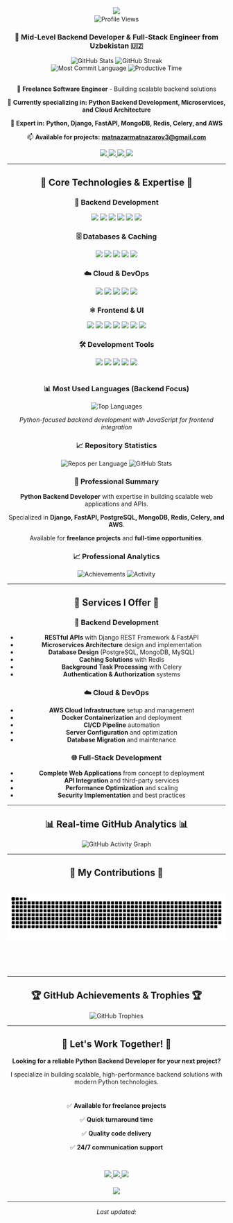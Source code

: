 <div align="center">
  <img src="https://readme-typing-svg.herokuapp.com/?font=Righteous&size=35&center=true&vCenter=true&width=500&height=70&duration=4000&lines=Hi+There!+👋;+I'm+Matnazar!;+Python+Backend+Developer;+Freelance+Software+Engineer;+Welcome+to+my+profile!;" />
</div>

<div align="center">
  <img src="https://komarev.com/ghpvc/?username=Matnazar-Matnazarov&style=flat-square&color=blue&label=PROFILE+VIEWS" alt="Profile Views" />
</div>

<h3 align="center">🐍 Mid-Level Backend Developer & Full-Stack Engineer from Uzbekistan 🇺🇿</h3>

<!-- Real-time GitHub Stats with accurate commit counting -->
<div align="center">
  <img src="https://github-readme-stats.vercel.app/api?username=Matnazar-Matnazarov&show_icons=true&theme=radical&include_all_commits=true&count_private=true&hide_border=true&bg_color=0d1117&title_color=58a6ff&text_color=c9d1d9&icon_color=58a6ff&custom_title=GitHub%20Statistics&card_width=450&hide=contribs" alt="GitHub Stats" />
  <img src="https://github-readme-streak-stats.herokuapp.com/?user=Matnazar-Matnazarov&theme=radical&hide_border=true&background=0d1117&stroke=58a6ff&ring=58a6ff&fire=ff6b6b&currStreakNum=c9d1d9&sideNums=c9d1d9&sideLabels=c9d1d9&dates=c9d1d9&card_width=450" alt="GitHub Streak" />
</div>

<!-- Additional Real-time Stats -->
<div align="center">
  <img src="https://github-profile-summary-cards.vercel.app/api/cards/most-commit-language?username=Matnazar-Matnazarov&theme=radical&hide_border=true&exclude=Matnazar-Matnazarov" alt="Most Commit Language" />
  <img src="https://github-profile-summary-cards.vercel.app/api/cards/productive-time?username=Matnazar-Matnazarov&theme=radical&hide_border=true&utc_offset=5" alt="Productive Time" />
</div>

<br/>

<div align="center">
 
 🔭 **Freelance Software Engineer** - Building scalable backend solutions
 
 🌱 **Currently specializing in:** **Python Backend Development, Microservices, and Cloud Architecture**
 
 💬 **Expert in:** **Python, Django, FastAPI, MongoDB, Redis, Celery, and AWS**
 
 📫 **Available for projects:** **matnazarmatnazarov3@gmail.com**

 </div>
 
<div align="center"> 
  <a href="mailto:matnazarmatnazarov3@gmail.com" target="_blank">
    <img src="https://img.shields.io/badge/Gmail-333333?style=for-the-badge&logo=gmail&logoColor=red" />
  </a>
  <a href="https://www.linkedin.com/in/matnazar-matnazarov-73679b275/" target="_blank">
    <img src="https://img.shields.io/badge/LinkedIn-0077B5?style=for-the-badge&logo=linkedin&logoColor=white" />
  </a>  
  <a href="https://t.me/Matnazarov04" target="_blank">
    <img src="https://img.shields.io/badge/Telegram-2CA5E0?style=for-the-badge&logo=telegram&logoColor=white" />
  </a>
  <a href="https://github.com/Matnazar-Matnazarov" target="_blank">
    <img src="https://img.shields.io/badge/GitHub-100000?style=for-the-badge&logo=github&logoColor=white" />
  </a>
</div>

<hr/>

<h2 align="center">🚀 Core Technologies & Expertise 🚀</h2>

<div align="center">
  <h3>🐍 Backend Development</h3>
  <img src="https://img.shields.io/badge/Python-3776AB?style=for-the-badge&logo=python&logoColor=white" />
  <img src="https://img.shields.io/badge/Django-092E20?style=for-the-badge&logo=django&logoColor=white" />
  <img src="https://img.shields.io/badge/Django_REST-092E20?style=for-the-badge&logo=django&logoColor=white" />
  <img src="https://img.shields.io/badge/FastAPI-009688?style=for-the-badge&logo=fastapi&logoColor=white" />
  <img src="https://img.shields.io/badge/Flask-000000?style=for-the-badge&logo=flask&logoColor=white" />
  <img src="https://img.shields.io/badge/Celery-37814A?style=for-the-badge&logo=celery&logoColor=white" />
</div>

<div align="center">
  <h3>🗄️ Databases & Caching</h3>
  <img src="https://img.shields.io/badge/PostgreSQL-316192?style=for-the-badge&logo=postgresql&logoColor=white" />
  <img src="https://img.shields.io/badge/MongoDB-4EA94B?style=for-the-badge&logo=mongodb&logoColor=white" />
  <img src="https://img.shields.io/badge/MySQL-00000F?style=for-the-badge&logo=mysql&logoColor=white" />
  <img src="https://img.shields.io/badge/Redis-DC382D?style=for-the-badge&logo=redis&logoColor=white" />
  <img src="https://img.shields.io/badge/SQLite-07405E?style=for-the-badge&logo=sqlite&logoColor=white" />
</div>

<div align="center">
  <h3>☁️ Cloud & DevOps</h3>
  <img src="https://img.shields.io/badge/AWS-232F3E?style=for-the-badge&logo=amazon-aws&logoColor=white" />
  <img src="https://img.shields.io/badge/Docker-2496ED?style=for-the-badge&logo=docker&logoColor=white" />
  <img src="https://img.shields.io/badge/Git-F05032?style=for-the-badge&logo=git&logoColor=white" />
  <img src="https://img.shields.io/badge/GitHub-100000?style=for-the-badge&logo=github&logoColor=white" />
  <img src="https://img.shields.io/badge/Linux-FCC624?style=for-the-badge&logo=linux&logoColor=black" />
</div>

<div align="center">
  <h3>⚛️ Frontend & UI</h3>
  <img src="https://img.shields.io/badge/React-20232A?style=for-the-badge&logo=react&logoColor=61DAFB" />
  <img src="https://img.shields.io/badge/JavaScript-F7DF1E?style=for-the-badge&logo=javascript&logoColor=black" />
  <img src="https://img.shields.io/badge/TypeScript-007ACC?style=for-the-badge&logo=typescript&logoColor=white" />
  <img src="https://img.shields.io/badge/HTML5-E34F26?style=for-the-badge&logo=html5&logoColor=white" />
  <img src="https://img.shields.io/badge/CSS3-1572B6?style=for-the-badge&logo=css3&logoColor=white" />
  <img src="https://img.shields.io/badge/Tailwind_CSS-38B2AC?style=for-the-badge&logo=tailwind-css&logoColor=white" />
  <img src="https://img.shields.io/badge/Bootstrap-563D7C?style=for-the-badge&logo=bootstrap&logoColor=white" />
</div>

<div align="center">
  <h3>🛠️ Development Tools</h3>
  <img src="https://img.shields.io/badge/VS_Code-007ACC?style=for-the-badge&logo=visual-studio-code&logoColor=white" />
  <img src="https://img.shields.io/badge/PyCharm-000000?style=for-the-badge&logo=pycharm&logoColor=white" />
  <img src="https://img.shields.io/badge/Postman-FF6C37?style=for-the-badge&logo=postman&logoColor=white" />
  <img src="https://img.shields.io/badge/Jupyter-F37626?style=for-the-badge&logo=jupyter&logoColor=white" />
  <img src="https://img.shields.io/badge/Figma-F24E1E?style=for-the-badge&logo=figma&logoColor=white" />
</div>

<br/>

<!-- Real-time Language Statistics -->
<div align="center">
  <h3>📊 Most Used Languages (Backend Focus)</h3>
  <img src="https://github-readme-stats.vercel.app/api/top-langs/?username=Matnazar-Matnazarov&layout=compact&theme=radical&langs_count=6&hide=html,css&exclude_repo=Matnazar-Matnazarov&bg_color=0d1117&title_color=58a6ff&text_color=c9d1d9&icon_color=58a6ff&card_width=800" alt="Top Languages" />
  <p><em>Python-focused backend development with JavaScript for frontend integration</em></p>
</div>

<!-- Repository Statistics -->
<div align="center">
  <h3>📈 Repository Statistics</h3>
  <img src="https://github-profile-summary-cards.vercel.app/api/cards/repos-per-language?username=Matnazar-Matnazarov&theme=radical&hide_border=true&exclude=Matnazar-Matnazarov" alt="Repos per Language" />
  <img src="https://github-profile-summary-cards.vercel.app/api/cards/stats?username=Matnazar-Matnazarov&theme=radical&hide_border=true" alt="GitHub Stats" />
</div>

<!-- Professional Summary -->
<div align="center">
  <h3>🎯 Professional Summary</h3>
  <p><strong>Python Backend Developer</strong> with expertise in building scalable web applications and APIs.</p>
  <p>Specialized in <strong>Django, FastAPI, PostgreSQL, MongoDB, Redis, Celery, and AWS</strong>.</p>
  <p>Available for <strong>freelance projects</strong> and <strong>full-time opportunities</strong>.</p>
</div>

<!-- Professional Analytics -->
<div align="center">
  <h3>📈 Professional Analytics</h3>
  <img src="https://github-profile-summary-cards.vercel.app/api/cards/achievement?username=Matnazar-Matnazarov&theme=radical&hide_border=true" alt="Achievements" />
  <img src="https://github-profile-summary-cards.vercel.app/api/cards/activity?username=Matnazar-Matnazarov&theme=radical&hide_border=true" alt="Activity" />
</div>

<hr/>

<h2 align="center">💼 Services I Offer 💼</h2>

<div align="center">
  
### **🔧 Backend Development**
- **RESTful APIs** with Django REST Framework & FastAPI
- **Microservices Architecture** design and implementation
- **Database Design** (PostgreSQL, MongoDB, MySQL)
- **Caching Solutions** with Redis
- **Background Task Processing** with Celery
- **Authentication & Authorization** systems

### **☁️ Cloud & DevOps**
- **AWS Cloud Infrastructure** setup and management
- **Docker Containerization** and deployment
- **CI/CD Pipeline** automation
- **Server Configuration** and optimization
- **Database Migration** and maintenance

### **🌐 Full-Stack Development**
- **Complete Web Applications** from concept to deployment
- **API Integration** and third-party services
- **Performance Optimization** and scaling
- **Security Implementation** and best practices

</div>

<hr/>

<h2 align="center">📊 Real-time GitHub Analytics 📊</h2>

<div align="center">
  <img src="https://github-readme-activity-graph.vercel.app/graph?username=Matnazar-Matnazarov&theme=radical&hide_border=true&bg_color=0d1117&color=58a6ff&line=58a6ff&point=c9d1d9&area=true&area_color=58a6ff&custom_title=Weekly%20Activity%20Trend&card_width=1000&range=7d" alt="GitHub Activity Graph" />
</div>

<hr/>

<div align="center">
  <h2>🐍 My Contributions 🐍</h2>
  <br>
  <img alt="snake eating my contributions" src="https://raw.githubusercontent.com/salesp07/salesp07/output/github-contribution-grid-snake.svg" />

  <br/><br/><br/>
</div>


<hr/>

<h2 align="center">🏆 GitHub Achievements & Trophies 🏆</h2>

<div align="center">
  <img src="https://github-profile-trophy.vercel.app/?username=Matnazar-Matnazarov&theme=radical&no-frame=false&no-bg=true&margin-w=4&rank=SECRET,SSS,SS,S,AAA,AA,A,B,C&column=4&title=MultiLanguage,Commits,Repositories,Stars,Followers,Experience" alt="GitHub Trophies" />
</div>

<hr/>

<h2 align="center">🤝 Let's Work Together! 🤝</h2>

<div align="center">
  <p><strong>Looking for a reliable Python Backend Developer for your next project?</strong></p>
  <p>I specialize in building scalable, high-performance backend solutions with modern Python technologies.</p>
  
  <div style="display: inline-block; margin: 10px;">
    <p>✅ <strong>Available for freelance projects</strong></p>
    <p>✅ <strong>Quick turnaround time</strong></p>
    <p>✅ <strong>Quality code delivery</strong></p>
    <p>✅ <strong>24/7 communication support</strong></p>
  </div>
  
  <div style="margin: 20px 0;">
    <a href="https://www.linkedin.com/in/matnazar-matnazarov-73679b275/">
      <img src="https://img.shields.io/badge/LinkedIn-0077B5?style=for-the-badge&logo=linkedin&logoColor=white" />
    </a>
    <a href="mailto:matnazarmatnazarov3@gmail.com">
      <img src="https://img.shields.io/badge/Gmail-D14836?style=for-the-badge&logo=gmail&logoColor=white" />
    </a>
    <a href="https://t.me/Matnazarov04">
      <img src="https://img.shields.io/badge/Telegram-2CA5E0?style=for-the-badge&logo=telegram&logoColor=white" />
    </a>
  </div>
</div>

<div align="center">
  <img src="https://readme-typing-svg.herokuapp.com/?font=Righteous&size=25&center=true&vCenter=true&width=500&height=70&duration=4000&lines=Ready+to+build+something+amazing?+🚀;Let's+discuss+your+project!+💬;Thanks+for+visiting!+😊" />
</div>

---

<div align="center">
  <p><em>Last updated: <script>document.write(new Date().toLocaleDateString())</script></em></p>
</div>
